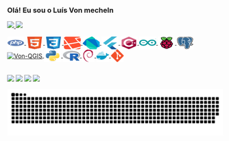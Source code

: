 ### Olá! Eu sou o Luís Von mecheln 

 <div>
  <a href="https://github.com/vonmecheln">
  <img height="180em" src="https://github-readme-stats.vercel.app/api?username=vonmecheln&show_icons=true&theme=dracula&include_all_commits=true&count_private=true"/>
  <img height="180em" src="https://github-readme-stats.vercel.app/api/top-langs/?username=vonmecheln&layout=compact&langs_count=7&theme=dracula"/>
</div>
<div style="display: inline_block"><br>
  <img align="center" alt="Von-PHP" height="30" width="40" src="https://raw.githubusercontent.com/devicons/devicon/master/icons/php/php-plain.svg">
  
  <img align="center" alt="Von-HTML" height="30" width="40" src="https://raw.githubusercontent.com/devicons/devicon/master/icons/html5/html5-original.svg">
  <img align="center" alt="Von-CSS" height="30" width="40" src="https://raw.githubusercontent.com/devicons/devicon/master/icons/css3/css3-original.svg">
  <img align="center" alt="Von-Laravel" height="30" width="40" src="https://raw.githubusercontent.com/devicons/devicon/master/icons/laravel/laravel-plain.svg">
  
  
  
  <img align="center" alt="Von-Dart" height="30" width="40" src="https://raw.githubusercontent.com/devicons/devicon/master/icons/dart/dart-original.svg">
  <img align="center" alt="Von-Flutter" height="30" width="40" src="https://raw.githubusercontent.com/devicons/devicon/master/icons/flutter/flutter-original.svg">
  
  <img align="center" alt="Von-Cplusplus" height="30" width="40" src="https://raw.githubusercontent.com/devicons/devicon/master/icons/cplusplus/cplusplus-original.svg">
  <img align="center" alt="Von-Arduino" height="30" width="40" src="https://raw.githubusercontent.com/devicons/devicon/master/icons/arduino/arduino-original.svg">
  <img align="center" alt="Von-Raspberrypi" height="30" width="40" src="https://raw.githubusercontent.com/devicons/devicon/master/icons/raspberrypi/raspberrypi-original.svg">
  
  
  <img align="center" alt="Von-Postgresql" height="30" width="40" src="https://raw.githubusercontent.com/devicons/devicon/master/icons/postgresql/postgresql-original.svg">
  <img align="center" alt="Von-QGIS" height="30" width="40" src="https://upload.wikimedia.org/wikipedia/commons/3/3e/QGIS_logo_minimal.svg">
  
  
  <img align="center" alt="Von-Python" height="30" width="40" src="https://raw.githubusercontent.com/devicons/devicon/master/icons/python/python-original.svg">
  <img align="center" alt="Von-R" height="30" width="40" src="https://raw.githubusercontent.com/devicons/devicon/master/icons/r/r-original.svg">
  
  <img align="center" alt="Von-Debian" height="30" width="30" src="https://raw.githubusercontent.com/devicons/devicon/master/icons/debian/debian-original.svg">
  <img align="center" alt="Von-Docker" height="30" width="30" src="https://raw.githubusercontent.com/devicons/devicon/master/icons/docker/docker-plain.svg">
  
  <img align="center" alt="Von-Git" height="30" width="30" src="https://raw.githubusercontent.com/devicons/devicon/master/icons/git/git-original.svg">
  
</div>
  
  ##
 
<div> 
<!--   <a href="https://www.youtube.com/channel/" target="_blank"><img src="https://img.shields.io/badge/YouTube-FF0000?style=for-the-badge&logo=youtube&logoColor=white" target="_blank"></a> -->
  <a href="https://instagram.com/vonmecheln" target="_blank"><img src="https://img.shields.io/badge/-Instagram-%23E4405F?style=for-the-badge&logo=instagram&logoColor=white" target="_blank"></a>
  <a href="https://twitter.com/vonmecheln" target="_blank"><img src="https://img.shields.io/badge/Twitter-1DA1F2?style=for-the-badge&logo=Twitter&logoColor=white" target="_blank"></a>
 	<a href="https://www.twitch.tv/vonmecheln" target="_blank"><img src="https://img.shields.io/badge/Twitch-9146FF?style=for-the-badge&logo=twitch&logoColor=white" target="_blank"></a>
<!--  <a href="https://discord.gg/G9GPg5SA75" target="_blank"><img src="https://img.shields.io/badge/Discord-7289DA?style=for-the-badge&logo=discord&logoColor=white" target="_blank"></a>  -->
  <a href="https://www.linkedin.com/in/vonmecheln/" target="_blank"><img src="https://img.shields.io/badge/-LinkedIn-%230077B5?style=for-the-badge&logo=linkedin&logoColor=white" target="_blank"></a> 
 
  ![Snake animation](https://github.com/vonmecheln/vonmecheln/blob/output/github-contribution-grid-snake.svg)
 
</div>

